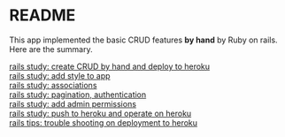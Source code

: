 # README

This app implemented the basic CRUD features **by hand** by Ruby on rails.  
Here are the summary.

[rails study: create CRUD by hand and deploy to heroku](rails_study_crud.md)  
[rails study: add style to app](add_styles.md)  
[rails study: associations](study_association.md)  
[rails study: pagination, authentication](study_pagination.md)  
[rails study: add admin permissions](add_admin_permit.md)  
[rails study: push to heroku and operate on heroku](deploy_to_heroku.md)   
[rails tips: trouble shooting on deployment to heroku](rails_study_tips.md)  